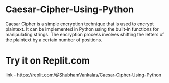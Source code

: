 # Caesar-Cipher-Using-Python

Caesar Cipher is a simple encryption technique that is used to encrypt plaintext.
It can be implemented in Python using the built-in functions for manipulating strings.
The encryption process involves shifting the letters of the plaintext by a certain number of positions.

# Try it on Replit.com

link - https://replit.com/@ShubhamVankalas/Caesar-Cipher-Using-Python
